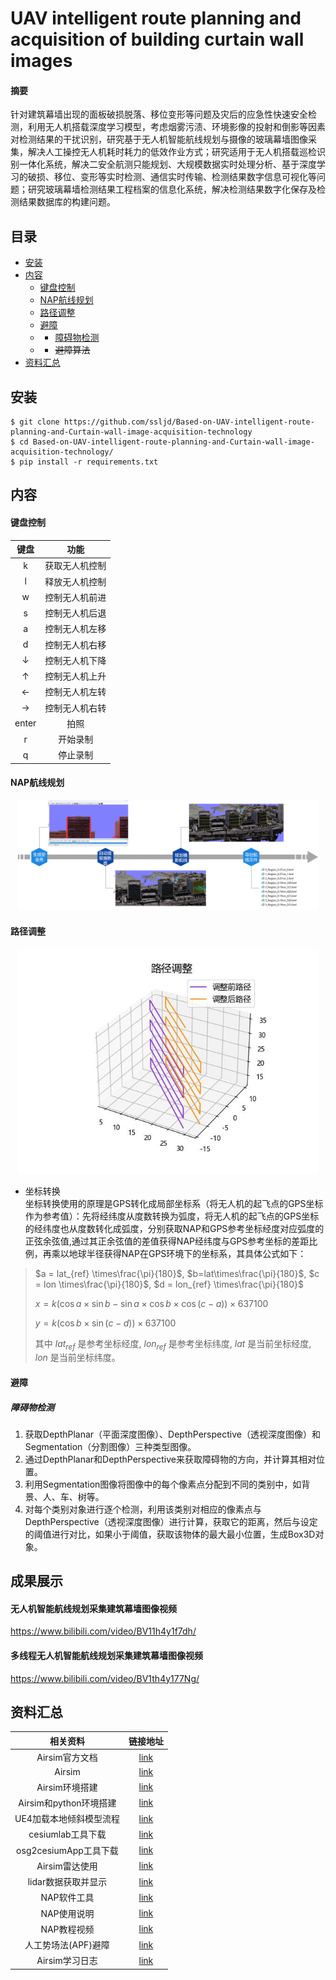 # UAV intelligent route planning and acquisition of building curtain wall images
#### 摘要
针对建筑幕墙出现的面板破损脱落、移位变形等问题及灾后的应急性快速安全检测，利用无人机搭载深度学习模型，考虑烟雾污渍、环境影像的投射和倒影等因素对检测结果的干扰识别，研究基于无人机智能航线规划与摄像的玻璃幕墙图像采集，解决人工操控无人机耗时耗力的低效作业方式；研究适用于无人机搭载巡检识别一体化系统，解决二安全航测只能规划、大规模数据实时处理分析、基于深度学习的破损、移位、变形等实时检测、通信实时传输、检测结果数字信息可视化等问题；研究玻璃幕墙检测结果工程档案的信息化系统，解决检测结果数字化保存及检测结果数据库的构建问题。


## 目录
  * [安装](#安装)              
  * [内容](#内容)
    + [键盘控制](#键盘控制)
    + [NAP航线规划](#NAP航线规划)
    + [路径调整](#路径调整)
    + [避障](#避障)
    + + [障碍物检测](#障碍物检测)
    + + ~~避障算法~~
  * [资料汇总](#资料汇总)


## 安装
    $ git clone https://github.com/ssljd/Based-on-UAV-intelligent-route-planning-and-Curtain-wall-image-acquisition-technology
    $ cd Based-on-UAV-intelligent-route-planning-and-Curtain-wall-image-acquisition-technology/
    $ pip install -r requirements.txt

## 内容
#### 键盘控制
| 键盘 | 功能 |
| :-----: | :-----: |
| k | 获取无人机控制 |
| l | 释放无人机控制 |
| w | 控制无人机前进 |
| s | 控制无人机后退 |
| a | 控制无人机左移 |
| d | 控制无人机右移 |
| $\downarrow$ | 控制无人机下降 |
| $\uparrow$ | 控制无人机上升 |
| $\leftarrow$ | 控制无人机左转 |
| $\rightarrow$ | 控制无人机右转 |
| enter | 拍照 |
| r | 开始录制 |
| q | 停止录制 |

#### NAP航线规划
<p align="center"><img src="img/NAP航线规划步骤.png" width="480"\></p>

#### 路径调整
<p align="center"><img src="img/path_point.jpg" width="480"\></p>

- 坐标转换  
坐标转换使用的原理是GPS转化成局部坐标系（将无人机的起飞点的GPS坐标作为参考值）：先将经纬度从度数转换为弧度，将无人机的起飞点的GPS坐标的经纬度也从度数转化成弧度，分别获取NAP和GPS参考坐标经度对应弧度的正弦余弦值,通过其正余弦值的差值获得NAP经纬度与GPS参考坐标的差距比例，再乘以地球半径获得NAP在GPS环境下的坐标系，其具体公式如下：
> $a = lat_{ref} \times\frac{\pi}{180}$, $b=lat\times\frac{\pi}{180}$, $c = lon \times\frac{\pi}{180}$, $d = lon_{ref} \times\frac{\pi}{180}$  
> 
> $x = k(\cos a\times \sin b - \sin a \times \cos b \times \cos (c-a))\times 637100$  
> 
> $y=k(\cos b \times \sin (c-d))\times 637100$  
> 
> 其中 $lat_{ref}$ 是参考坐标经度, $lon_{ref}$ 是参考坐标纬度, $lat$ 是当前坐标经度, $lon$ 是当前坐标纬度。  


#### 避障
##### 障碍物检测
1.	获取DepthPlanar（平面深度图像）、DepthPerspective（透视深度图像）和Segmentation（分割图像）三种类型图像。
2.	通过DepthPlanar和DepthPerspective来获取障碍物的方向，并计算其相对位置。
3.	利用Segmentation图像将图像中的每个像素点分配到不同的类别中，如背景、人、车、树等。
4.	对每个类别对象进行逐个检测，利用该类别对相应的像素点与DepthPerspective（透视深度图像）进行计算，获取它的距离，然后与设定的阈值进行对比，如果小于阈值，获取该物体的最大最小位置，生成Box3D对象。

## 成果展示
#### 无人机智能航线规划采集建筑幕墙图像视频
https://www.bilibili.com/video/BV11h4y1f7dh/

#### 多线程无人机智能航线规划采集建筑幕墙图像视频
https://www.bilibili.com/video/BV1th4y177Ng/

## 资料汇总
| 相关资料 | 链接地址 |
| :-----: | :-----: |
| Airsim官方文档 | [link](https://github.com/microsoft/AirSim) |
| Airsim | [link](https://microsoft.github.io/AirSim/) |
| Airsim环境搭建 | [link](https://blog.csdn.net/qq_41071754/article/details/119561844) |
| Airsim和python环境搭建 | [link](https://blog.csdn.net/dbqwcl/article/details/128618922?csdn_share_tail=%7B%22type%22%3A%22blog%22%2C%22rType%22%3A%22article%22%2C%22rId%22%3A%22128618922%22%2C%22source%22%3A%22unlogin%22%7D) |
| UE4加载本地倾斜模型流程 | [link](https://www.bilibili.com/video/BV1fT4y1v7JE/?share_source=copy_web&vd_source=c1672af9d0b6d625c84667b5a523677a) |
| cesiumlab工具下载 | [link](http://www.cesiumlab.com/) |
| osg2cesiumApp工具下载 | [link](https://www.jianshu.com/p/e1ee883ff7a5) |
| Airsim雷达使用 | [link](https://blog.csdn.net/joeshuai/article/details/122191910) |
| lidar数据获取并显示 | [link](https://ldgcug.github.io/2019/08/30/Airsim/%E5%88%9D%E8%AF%86Airsim%EF%BC%88%E5%8D%81%EF%BC%89%E4%B9%8BLidar%E6%95%B0%E6%8D%AE%E8%8E%B7%E5%8F%96%E5%B9%B6%E6%98%BE%E7%A4%BA/) |
 | NAP软件工具 | [link](http://www.cesiumlab.com/) |
| NAP使用说明 |  [link](https://www.yuque.com/u2146681/nfp_manual) |
| NAP教程视频 | [link](https://www.bilibili.com/video/BV1RM4y1g7Gw/?p=1&share_medium=android&share_plat=android&share_session_id=9a596187-75ab-4dd6-9757-a6a6fe304a87&share_source=COPY&share_tag=s_i&timestamp=1632791496&unique_k=52zV6x&vd_source=c1672af9d0b6d625c84667b5a523677a) |
| 人工势场法(APF)避障 | [link](https://blog.csdn.net/k_kun/article/details/126036987?spm=1001.2014.3001.5502) |
| Airsim学习日志 | [link](https://blog.csdn.net/k_kun/category_11892372.html) |

